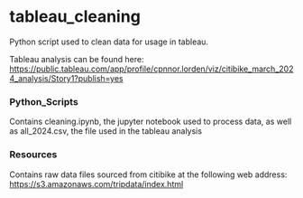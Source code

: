 # tableau_cleaning
Python script used to clean data for usage in tableau.

Tableau analysis can be found here: https://public.tableau.com/app/profile/cpnnor.lorden/viz/citibike_march_2024_analysis/Story1?publish=yes

### Python_Scripts
Contains cleaning.ipynb, the jupyter notebook used to process data, as well as all_2024.csv, the file used in the tableau analysis

### Resources
Contains raw data files sourced from citibike at the following web address: https://s3.amazonaws.com/tripdata/index.html
